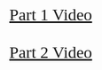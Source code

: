 <html lang="en-US">
<head>
<title> Video</title>
<style>
a{font-family: 'Pacifico', cursive; font-size:30px;}
</style> </head>
<body>

<a href="https://www.youtube.com/watch?v=V2uEfVU5o2s"> Part 1 Video<br><br>
   </a><a href="https://www.youtube.com/watch?v=yzMoVPw9oQo"> Part 2 Video


